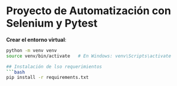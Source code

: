 # Proyecto de Automatización con Selenium y Pytest

**Crear el entorno virtual**:
```bash
python -m venv venv
source venv/bin/activate   # En Windows: venv\Scripts\activate

## Instalación de lso requerimientos
```bash
pip install -r requirements.txt
